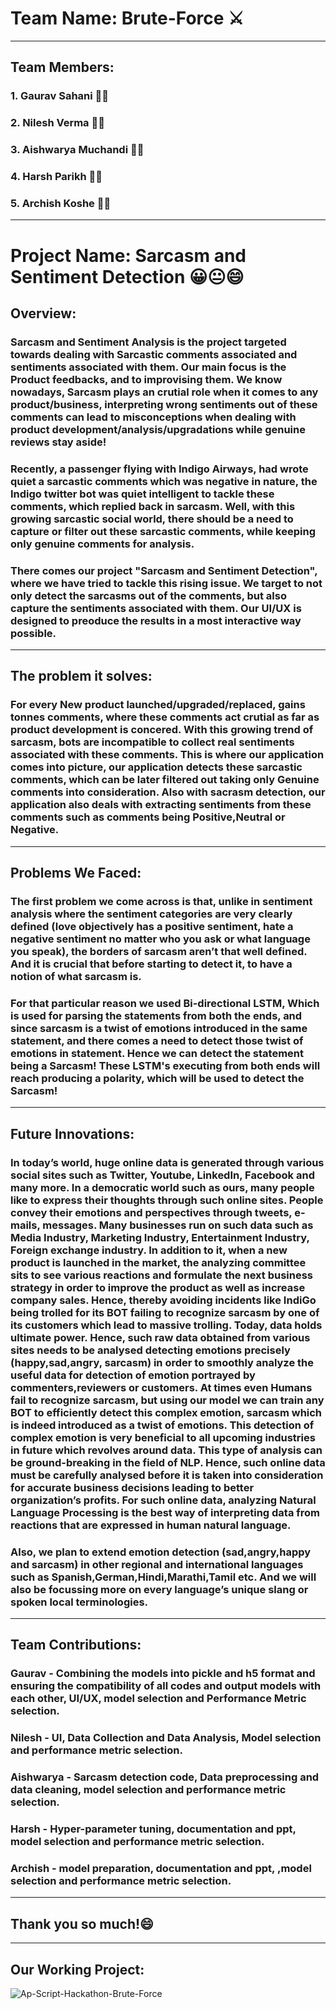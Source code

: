 # Team Name: Brute-Force ⚔
---------------------------------------------------------------------
## Team Members:
### 1. Gaurav Sahani 👨‍💻
### 2. Nilesh Verma 👨‍💻
### 3. Aishwarya Muchandi 👩‍💻
### 4. Harsh Parikh 👨‍💻
### 5. Archish Koshe 👨‍💻
---------------------------------------------------------------------

# Project Name: Sarcasm and Sentiment Detection 😀😐😄
## Overview:
### Sarcasm and Sentiment Analysis is the project targeted towards dealing with Sarcastic comments associated and sentiments associated with them. Our main focus is the Product feedbacks, and to improvising them. We know nowadays, Sarcasm plays an crutial role when it comes to any product/business, interpreting wrong sentiments out of these comments can lead to misconceptions when dealing with product development/analysis/upgradations while genuine reviews stay aside!  
### Recently, a passenger flying with Indigo Airways, had wrote quiet a sarcastic comments which was negative in nature, the Indigo twitter bot was quiet intelligent to tackle these comments, which replied back in sarcasm. Well, with this growing sarcastic social world, there should be a need to capture or filter out these sarcastic comments, while keeping only genuine comments for analysis.
### There comes our project "Sarcasm and Sentiment Detection", where we have tried to tackle this rising issue. We target to not only detect the sarcasms out of the comments, but also capture the sentiments associated with them. Our UI/UX is designed to preoduce the results in a most interactive way possible.
-------------------------------------------------------------------------
## The problem it solves:
### For every New product launched/upgraded/replaced, gains tonnes comments, where these comments act crutial as far as product development is concered. With this growing trend of sarcasm, bots are incompatible to collect real sentiments associated with these comments. This is where our application comes into picture, our application detects these sarcastic comments, which can be later filtered out taking only Genuine comments into consideration. Also with sacrasm detection, our application also deals with extracting sentiments from these comments such as comments being Positive,Neutral or Negative. 
--------------------------------------------------------------------------
## Problems We Faced:
### The first problem we come across is that, unlike in sentiment analysis where the sentiment categories are very clearly defined (love objectively has a positive sentiment, hate a negative sentiment no matter who you ask or what language you speak), the borders of sarcasm aren’t that well defined. And it is crucial that before starting to detect it, to have a notion of what sarcasm is. 
### For that particular reason we used Bi-directional LSTM, Which is used for parsing the statements from both the ends, and since sarcasm is a twist of emotions introduced in the same statement, and there comes a need to detect those twist of emotions in statement. Hence we can detect the statement being a Sarcasm! These LSTM's executing from both ends will reach producing a polarity, which will be used to detect the Sarcasm!
---------------------------------------------------------------------------
## Future Innovations:
### In today’s world, huge online data is generated through various social sites such as Twitter, Youtube, LinkedIn, Facebook and many more. In a democratic world such as ours, many people like to express their thoughts through such online sites. People convey their emotions and perspectives through tweets, e-mails, messages. Many businesses run on such data such as Media Industry, Marketing Industry, Entertainment Industry, Foreign exchange industry. In addition to it, when a new product is launched in the market, the analyzing committee sits to see various reactions and formulate the next business strategy in order to improve the product as well as increase company sales. Hence, thereby avoiding incidents like IndiGo being trolled for its BOT failing to recognize sarcasm by one of its customers which lead to massive trolling. Today, data holds ultimate power. Hence, such raw data obtained from various sites needs to be analysed detecting emotions precisely (happy,sad,angry, sarcasm) in order to smoothly analyze the useful data for detection of emotion portrayed by commenters,reviewers or customers. At times even Humans fail to recognize sarcasm, but using our model we can train any BOT to efficiently detect this complex emotion, sarcasm which is indeed introduced as a twist of emotions. This detection of complex emotion is very beneficial to all upcoming industries in future which revolves around data. This type of analysis can be ground-breaking in the field of NLP. Hence, such online data must be carefully analysed before it is taken into consideration for accurate business decisions leading to better organization’s profits. For such online data, analyzing Natural Language Processing is the best way of interpreting data from reactions that are expressed in human natural language. 
### Also, we plan to extend emotion detection (sad,angry,happy and sarcasm) in other regional and international languages such as Spanish,German,Hindi,Marathi,Tamil etc. And we will also be focussing more on every language’s unique slang or spoken local terminologies.
----------------------------------------------------------------------------
## Team Contributions:
### Gaurav - Combining the models into pickle and h5 format and ensuring the compatibility of all codes and output models with each other, UI/UX, model selection and Performance Metric selection.
### Nilesh - UI, Data Collection and Data Analysis, Model selection and performance metric selection.
### Aishwarya - Sarcasm detection code, Data preprocessing and data cleaning, model selection and performance metric selection.
### Harsh - Hyper-parameter tuning, documentation and ppt, model selection and performance metric selection.
### Archish - model preparation, documentation and ppt, ,model selection and performance metric selection.
------------------------------------------------------------------------------
## Thank you so much!😄
------------------------------------------------------------------------------
## Our Working Project:
![Ap-Script-Hackathon-Brute-Force](https://user-images.githubusercontent.com/63406916/107155499-c40f0500-699e-11eb-8b2c-1ff127198fb8.gif)
